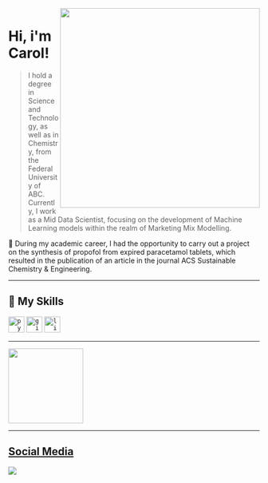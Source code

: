 <img align="right" height="400" src="https://media1.giphy.com/media/v1.Y2lkPTc5MGI3NjExYTFkYTdiZW1xMm9xczF0YzBwOGR6eTBsMTAxOWprN29xa2NibW9ndSZlcD12MV9pbnRlcm5hbF9naWZfYnlfaWQmY3Q9cw/fVPR3NSqLjVQFEPmP8/giphy.gif"/>


# Hi, i'm Carol!

> I hold a degree in Science and Technology, as well as in Chemistry, from the Federal University of ABC. Currently, I work as a Mid Data Scientist, focusing on the development of Machine Learning models within the realm of Marketing Mix Modelling.

 
🧪 During my academic career, I had the opportunity to carry out a project on the synthesis of propofol from expired paracetamol tablets, which resulted in the publication of an article in the journal ACS Sustainable Chemistry & Engineering.

---
## 🚀 My Skills

<code><img height="32" src="https://cdn.jsdelivr.net/gh/devicons/devicon/icons/python/python-original.svg" alt="python"/></code>
<code><img height="32" src="https://cdn.jsdelivr.net/gh/devicons/devicon/icons/git/git-original.svg" alt="git"/></code>
<code><img height="32" src="https://cdn.jsdelivr.net/gh/devicons/devicon/icons/linux/linux-original.svg" alt="linux"/></code>


---

<div>
<a href="https://github.com/carollynys">
<img height="150em" src="https://github-readme-stats.vercel.app/api/top-langs/?username=carollynys&layout=compact&langs_count=7&theme=github_dark"/>
</div>


---
## Social Media
    
   <div> <a href="https://www.linkedin.com/in/carollyny/"><img src="https://img.shields.io/badge/-LinkedIn-%230077B5?style=for-the-badge&logo=linkedin&logoColor=white" target="_blank"></a> </div>
 
</div>





